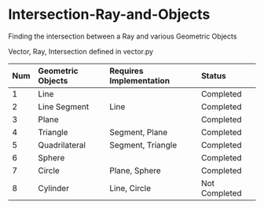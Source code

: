 # Intersection-Ray-and-Objects
Finding the intersection between a Ray and various Geometric Objects

Vector, Ray, Intersection defined in vector.py

| Num   | Geometric Objects | Requires Implementation   | Status        |
| :---  | :---------------- | :----------------------   | :-----        |
| 1     | Line              |                           | Completed     |
| 2     | Line Segment      | Line                      | Completed     |
| 3     | Plane             |                           | Completed     |
| 4     | Triangle          | Segment, Plane            | Completed     |
| 5     | Quadrilateral     | Segment, Triangle         | Completed     |
| 6     | Sphere            |                           | Completed     |
| 7     | Circle            | Plane, Sphere             | Completed     |
| 8     | Cylinder          | Line, Circle              | Not Completed |










